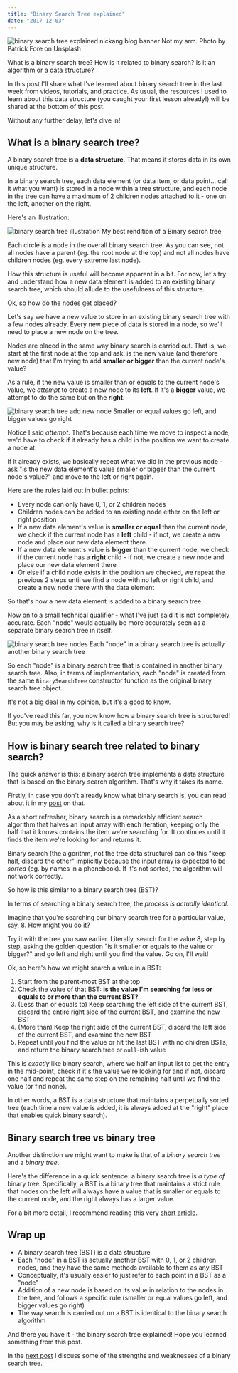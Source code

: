 ```yaml
---
title: "Binary Search Tree explained"
date: "2017-12-03"
---
```


![binary search tree explained nickang blog banner](images/BSP-binary-search-tree-explained.png) Not my arm. Photo by Patrick Fore on Unsplash

What is a binary search tree? How is it related to binary search? Is it an algorithm or a data structure?

In this post I'll share what I've learned about binary search tree in the last week from videos, tutorials, and practice. As usual, the resources I used to learn about this data structure (you caught your first lesson already!) will be shared at the bottom of this post.

Without any further delay, let's dive in!

## What is a binary search tree?

A binary search tree is a **data structure**. That means it stores data in its own unique structure.

In a binary search tree, each data element (or data item, or data point... call it what you want) is stored in a node within a tree structure, and each node in the tree can have a maximum of 2 children nodes attached to it - one on the left, another on the right.

Here's an illustration:

![binary search tree illustration](images/binary-search-tree-illustration-1024x585.png) My best rendition of a Binary search tree

Each circle is a node in the overall binary search tree. As you can see, not all nodes have a parent (eg. the root node at the top) and not all nodes have children nodes (eg. every extreme last node).

How this structure is useful will become apparent in a bit. For now, let's try and understand how a new data element is added to an existing binary search tree, which should allude to the usefulness of this structure.

Ok, so how do the nodes get placed?

Let's say we have a new value to store in an existing binary search tree with a few nodes already. Every new piece of data is stored in a node, so we'll need to place a new node on the tree.

Nodes are placed in the same way binary search is carried out. That is, we start at the first node at the top and ask: is the new value (and therefore new node) that I'm trying to add **smaller or bigger** than the current node's value?

As a rule, if the new value is smaller than or equals to the current node's value, we _attempt_ to create a new node to its **left**. If it's a **bigger** value, we attempt to do the same but on the **right**.

![binary search tree add new node](images/binary-search-tree-add-new-node-2-1024x464.png) Smaller or equal values go left, and bigger values go right

Notice I said _attempt_. That's because each time we move to inspect a node, we'd have to check if it already has a child in the position we want to create a node at.

If it already exists, we basically repeat what we did in the previous node - ask "is the new data element's value smaller or bigger than the current node's value?" and move to the left or right again.

Here are the rules laid out in bullet points:

- Every node can only have 0, 1, or 2 children nodes
- Children nodes can be added to an existing node either on the left or right position
- If a new data element's value is **smaller or equal** than the current node, we check if the current node has a **left** child - if not, we create a new node and place our new data element there
- If a new data element's value is **bigger** than the current node, we check if the current node has a **right** child - if not, we create a new node and place our new data element there
- Or else if a child node exists in the position we checked, we repeat the previous 2 steps until we find a node with no left or right child, and create a new node there with the data element

So that's how a new data element is added to a binary search tree.

Now on to a small technical qualifier - what I've just said it is not completely accurate. Each "node" would actually be more accurately seen as a separate binary search tree in itself.

![binary search tree nodes](images/binary-search-tree-nodes-1024x585.png) Each "node" in a binary search tree is actually another binary search tree

So each "node" is a binary search tree that is contained in another binary search tree. Also, in terms of implementation, each "node" is created from the same `BinarySearchTree` constructor function as the original binary search tree object.

It's not a big deal in my opinion, but it's a good to know.

If you've read this far, you now know how a binary search tree is structured! But you may be asking, why is it called a binary search tree?

## How is binary search tree related to binary search?

The quick answer is this: a binary search tree implements a data structure that is based on the binary search algorithm. That's why it takes its name.

Firstly, in case you don't already know what binary search is, you can read about it in my [post](/2017-11-22-binary-search-explained/) on that.

As a short refresher, binary search is a remarkably efficient search algorithm that halves an input array with each iteration, keeping only the half that it knows contains the item we're searching for. It continues until it finds the item we're looking for and returns it.

Binary search (the algorithm, not the tree data structure) can do this "keep half, discard the other" implicitly because the input array is expected to be _sorted_ (eg. by names in a phonebook). If it's not sorted, the algorithm will not work correctly.

So how is this similar to a binary search tree (BST)?

In terms of searching a binary search tree, the _process is actually identical_.

Imagine that you're searching our binary search tree for a particular value, say, 8. How might you do it?

Try it with the tree you saw earlier. Literally, search for the value 8, step by step, asking the golden question "is it smaller or equals to the value or bigger?" and go left and right until you find the value. Go on, I'll wait!

Ok, so here's how we might search a value in a BST:

1. Start from the parent-most BST at the top
2. Check the value of that BST: **is the value I'm searching for less or equals to or more than the current BST?**
3. (Less than or equals to) Keep searching the left side of the current BST, discard the entire right side of the current BST, and examine the new BST
4. (More than) Keep the right side of the current BST, discard the left side of the current BST, and examine the new BST
5. Repeat until you find the value or hit the last BST with no children BSTs, and return the binary search tree or `null`\-ish value

This is _exactly_ like binary search, where we half an input list to get the entry in the mid-point, check if it's the value we're looking for and if not, discard one half and repeat the same step on the remaining half until we find the value (or find none).

In other words, a BST is a data structure that maintains a perpetually sorted tree (each time a new value is added, it is always added at the "right" place that enables quick binary search).

## Binary search tree vs binary tree

Another distinction we might want to make is that of a _binary search tree_ and a _binary tree_.

Here's the difference in a quick sentence: a binary search tree is _a type of_ binary tree. Specifically, a BST is a binary tree that maintains a strict rule that nodes on the left will always have a value that is smaller or equals to the current node, and the right always has a larger value.

For a bit more detail, I recommend reading this very [short article](http://orcunyilmaz.com/coding-c/difference-between-binary-tree-and-binary-search-tree.html).

## Wrap up

- A binary search tree (BST) is a data structure
- Each "node" in a BST is actually another BST with 0, 1, or 2 children nodes, and they have the same methods available to them as any BST
- Conceptually, it's usually easier to just refer to each point in a BST as a "node"
- Addition of a new node is based on its value in relation to the nodes in the tree, and follows a specific rule (smaller or equal values go left, and bigger values go right)
- The way search is carried out on a BST is identical to the binary search algorithm

And there you have it - the binary search tree explained! Hope you learned something from this post.

In the [next post](/2017-12-10-why-use-binary-search-tree/) I discuss some of the strengths and weaknesses of a binary search tree.
